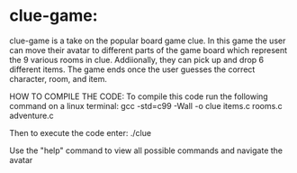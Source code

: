 # clue-game:
clue-game is a take on the popular board game clue. In this game the user can move their avatar to different parts of the game board which represent the 9 various rooms in clue. Addiionally, they can pick up and drop 6 different items. The game ends once the user guesses the correct character, room, and item. 

HOW TO COMPILE THE CODE:
To compile this code run the following command on a linux terminal:
gcc -std=c99 -Wall -o clue items.c rooms.c adventure.c

Then to execute the code enter:
./clue

Use the "help" command to view all possible commands and navigate the avatar
